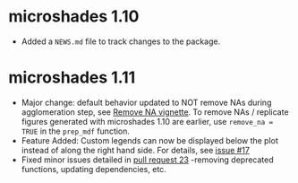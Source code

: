 # microshades 1.10

* Added a `NEWS.md` file to track changes to the package.

# microshades 1.11

* Major change: default behavior updated to NOT remove NAs during agglomeration step, see [Remove NA vignette](docs/articles/remove_na_option.html). To remove NAs / replicate figures generated with microshades 1.10 are earlier, use `remove_na = TRUE` in the `prep_mdf` function. 
* Feature Added: Custom legends can now be displayed below the plot instead of along the right hand side. For details, see [issue #17](https://github.com/KarstensLab/microshades/issues/17)
* Fixed minor issues detailed in [pull request 23](https://github.com/KarstensLab/microshades/pull/23) -removing deprecated functions, updating dependencies, etc.
